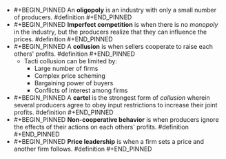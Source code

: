 - #+BEGIN_PINNED
  An **oligopoly** is an industry with only a small number of producers. #definition 
  #+END_PINNED
- #+BEGIN_PINNED
  **Imperfect competition** is when there is no *monopoly* in the industry, but the producers realize that they can influence the prices. #definition 
  #+END_PINNED
- #+BEGIN_PINNED
  A **collusion** is when sellers cooperate to raise each others' profits. #definition 
  #+END_PINNED
	- Tacti collusion can be limited by:
		- Large number of firms
		- Complex price scheming
		- Bargaining power of buyers
		- Conflicts of interest among firms
- #+BEGIN_PINNED
  A **cartel** is the strongest form of *collusion* wherein several producers agree to obey input restrictions to increase their joint profits. #definition 
  #+END_PINNED
- #+BEGIN_PINNED
  **Non-cooperative behavior** is when producers ignore the effects of their actions on each others' profits. #definition 
  #+END_PINNED
- #+BEGIN_PINNED
  **Price leadership** is when a firm sets a price and another firm follows. #definition 
  #+END_PINNED